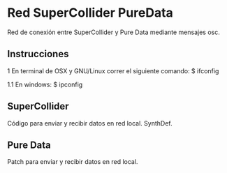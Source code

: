 # Red SuperCollider PureData
Red de conexión entre SuperCollider y Pure Data mediante mensajes osc.

## Instrucciones
1 En terminal de OSX y GNU/Linux correr el siguiente comando:
$ ifconfig

1.1 En windows:
$ ipconfig

## SuperCollider 
Código para enviar y recibir datos en red local. SynthDef.

## Pure Data
Patch para enviar y recibir datos en red local.
